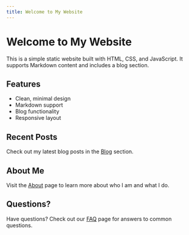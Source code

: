 ```yaml
---
title: Welcome to My Website
---
```


# Welcome to My Website

This is a simple static website built with HTML, CSS, and JavaScript. It supports Markdown content and includes a blog section.

## Features

- Clean, minimal design
- Markdown support
- Blog functionality
- Responsive layout

## Recent Posts

Check out my latest blog posts in the [Blog](/blog) section.

## About Me

Visit the [About](/about) page to learn more about who I am and what I do.

## Questions?

Have questions? Check out our [FAQ](/faq) page for answers to common questions. 